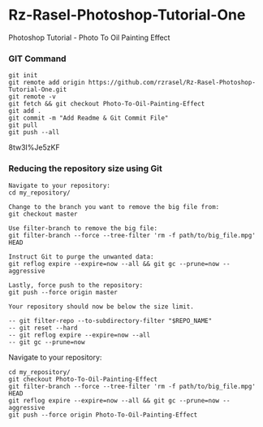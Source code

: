 # Rz-Rasel-Photoshop-Tutorial-One
Photoshop Tutorial - Photo To Oil Painting Effect

### GIT Command
```git_command
git init
git remote add origin https://github.com/rzrasel/Rz-Rasel-Photoshop-Tutorial-One.git
git remote -v
git fetch && git checkout Photo-To-Oil-Painting-Effect
git add .
git commit -m "Add Readme & Git Commit File"
git pull
git push --all
```

8tw3I%Je5zKF

### Reducing the repository size using Git
```
Navigate to your repository:
cd my_repository/

Change to the branch you want to remove the big file from:
git checkout master

Use filter-branch to remove the big file:
git filter-branch --force --tree-filter 'rm -f path/to/big_file.mpg' HEAD

Instruct Git to purge the unwanted data:
git reflog expire --expire=now --all && git gc --prune=now --aggressive

Lastly, force push to the repository:
git push --force origin master

Your repository should now be below the size limit.

-- git filter-repo --to-subdirectory-filter "$REPO_NAME"
-- git reset --hard
-- git reflog expire --expire=now --all
-- git gc --prune=now
```

Navigate to your repository:
```
cd my_repository/
git checkout Photo-To-Oil-Painting-Effect
git filter-branch --force --tree-filter 'rm -f path/to/big_file.mpg' HEAD
git reflog expire --expire=now --all && git gc --prune=now --aggressive
git push --force origin Photo-To-Oil-Painting-Effect
```